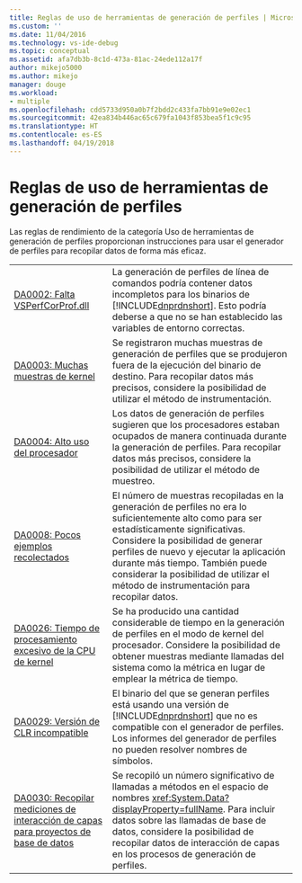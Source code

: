 ```yaml
---
title: Reglas de uso de herramientas de generación de perfiles | Microsoft Docs
ms.custom: ''
ms.date: 11/04/2016
ms.technology: vs-ide-debug
ms.topic: conceptual
ms.assetid: afa7db3b-8c1d-473a-81ac-24ede112a17f
author: mikejo5000
ms.author: mikejo
manager: douge
ms.workload:
- multiple
ms.openlocfilehash: cdd5733d950a0b7f2bdd2c433fa7bb91e9e02ec1
ms.sourcegitcommit: 42ea834b446ac65c679fa1043f853bea5f1c9c95
ms.translationtype: HT
ms.contentlocale: es-ES
ms.lasthandoff: 04/19/2018
---
```

# <a name="profiling-tools-usage-rules"></a>Reglas de uso de herramientas de generación de perfiles
Las reglas de rendimiento de la categoría Uso de herramientas de generación de perfiles proporcionan instrucciones para usar el generador de perfiles para recopilar datos de forma más eficaz.  
  
|||  
|-|-|  
|[DA0002: Falta VSPerfCorProf.dll](../profiling/da0002-vsperfcorprof-dll-is-missing.md)|La generación de perfiles de línea de comandos podría contener datos incompletos para los binarios de [!INCLUDE[dnprdnshort](../code-quality/includes/dnprdnshort_md.md)]. Esto podría deberse a que no se han establecido las variables de entorno correctas.|  
|[DA0003: Muchas muestras de kernel](../profiling/da0003-many-kernel-samples.md)|Se registraron muchas muestras de generación de perfiles que se produjeron fuera de la ejecución del binario de destino. Para recopilar datos más precisos, considere la posibilidad de utilizar el método de instrumentación.|  
|[DA0004: Alto uso del procesador](../profiling/da0004-high-processor-usage.md)|Los datos de generación de perfiles sugieren que los procesadores estaban ocupados de manera continuada durante la generación de perfiles. Para recopilar datos más precisos, considere la posibilidad de utilizar el método de muestreo.|  
|[DA0008: Pocos ejemplos recolectados](../profiling/da0008-few-samples-collected.md)|El número de muestras recopiladas en la generación de perfiles no era lo suficientemente alto como para ser estadísticamente significativas. Considere la posibilidad de generar perfiles de nuevo y ejecutar la aplicación durante más tiempo. También puede considerar la posibilidad de utilizar el método de instrumentación para recopilar datos.|  
|[DA0026: Tiempo de procesamiento excesivo de la CPU de kernel](../profiling/da0026-excessive-kernel-cpu-time-processing.md)|Se ha producido una cantidad considerable de tiempo en la generación de perfiles en el modo de kernel del procesador. Considere la posibilidad de obtener muestras mediante llamadas del sistema como la métrica en lugar de emplear la métrica de tiempo.|  
|[DA0029: Versión de CLR incompatible](../profiling/da0029-unsupported-clr-version.md)|El binario del que se generan perfiles está usando una versión de [!INCLUDE[dnprdnshort](../code-quality/includes/dnprdnshort_md.md)] que no es compatible con el generador de perfiles. Los informes del generador de perfiles no pueden resolver nombres de símbolos.|  
|[DA0030: Recopilar mediciones de interacción de capas para proyectos de base de datos](../profiling/da0030-gather-tier-interaction-measurements-for-database-projects.md)|Se recopiló un número significativo de llamadas a métodos en el espacio de nombres <xref:System.Data?displayProperty=fullName>. Para incluir datos sobre las llamadas de base de datos, considere la posibilidad de recopilar datos de interacción de capas en los procesos de generación de perfiles.|